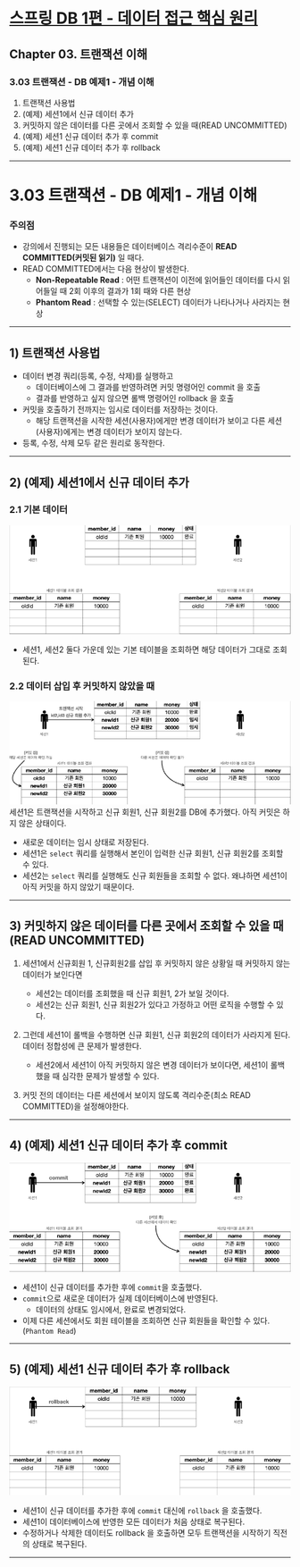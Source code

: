 # <a href = "../README.md" target="_blank">스프링 DB 1편 - 데이터 접근 핵심 원리</a>
## Chapter 03. 트랜잭션 이해
### 3.03 트랜잭션 - DB 예제1 - 개념 이해
1) 트랜잭션 사용법
2) (예제) 세션1에서 신규 데이터 추가
3) 커밋하지 않은 데이터를 다른 곳에서 조회할 수 있을 때(READ UNCOMMITTED)
4) (예제) 세션1 신규 데이터 추가 후 commit
5) (예제) 세션1 신규 데이터 추가 후 rollback

---

# 3.03 트랜잭션 - DB 예제1 - 개념 이해

### 주의점
- 강의에서 진행되는 모든 내용들은 데이터베이스 격리수준이 **READ COMMITTED(커밋된 읽기)** 일 때다.
- READ COMMITTED에서는 다음 현상이 발생한다.
  - **Non-Repeatable Read** : 어떤 트랜잭션이 이전에 읽어들인 데이터를 다시 읽어들일 때 2회 이후의 결과가 1회 때와 다른 현상
  - **Phantom Read** : 선택할 수 있는(SELECT) 데이터가 나타나거나 사라지는 현상

---

## 1) 트랜잭션 사용법
- 데이터 변경 쿼리(등록, 수정, 삭제)를 실행하고
  - 데이터베이스에 그 결과를 반영하려면 커밋 명령어인 commit 을 호출
  - 결과를 반영하고 싶지 않으면 롤백 명령어인 rollback 을 호출
- 커밋을 호출하기 전까지는 임시로 데이터를 저장하는 것이다.
  - 해당 트랜잭션을 시작한 세션(사용자)에게만 변경 데이터가 보이고 다른 세션(사용자)에게는 변경 데이터가 보이지 않는다.
- 등록, 수정, 삭제 모두 같은 원리로 동작한다.

---

## 2) (예제) 세션1에서 신규 데이터 추가

### 2.1 기본 데이터
![base_data](img/base_data.png)
- 세션1, 세션2 둘다 가운데 있는 기본 테이블을 조회하면 해당 데이터가 그대로 조회된다.

### 2.2 데이터 삽입 후 커밋하지 않았을 때
![session_1_add_new_members](img/session_1_add_new_members.png)
세션1은 트랜잭션을 시작하고 신규 회원1, 신규 회원2를 DB에 추가했다. 아직 커밋은 하지 않은 상태이다.
- 새로운 데이터는 임시 상태로 저장된다.
- 세션1은 `select` 쿼리를 실행해서 본인이 입력한 신규 회원1, 신규 회원2를 조회할 수 있다.
- 세션2는 `select` 쿼리를 실행해도 신규 회원들을 조회할 수 없다. 왜냐하면 세션1이 아직 커밋을 하지 않았기 때문이다.

---

## 3) 커밋하지 않은 데이터를 다른 곳에서 조회할 수 있을 때(READ UNCOMMITTED)

1. 세션1에서 신규회원 1, 신규회원2를 삽입 후 커밋하지 않은 상황일 때 커밋하지 않는 데이터가 보인다면
   - 세션2는 데이터를 조회했을 때 신규 회원1, 2가 보일 것이다.
   - 세션2는 신규 회원1, 신규 회원2가 있다고 가정하고 어떤 로직을 수행할 수 있다. 


2. 그런데 세션1이 롤백을 수행하면 신규 회원1, 신규 회원2의 데이터가 사라지게 된다. 데이터 정합성에 큰 문제가 발생한다.
   - 세션2에서 세션1이 아직 커밋하지 않은 변경 데이터가 보이다면, 세션1이 롤백 했을 때 심각한 문제가 발생할 수 있다.

3. 커밋 전의 데이터는 다른 세션에서 보이지 않도록 격리수준(최소 READ COMMITTED)을 설정해야한다.

---

## 4) (예제) 세션1 신규 데이터 추가 후 commit
![when_session_1_committed](img/when_session_1_committed.png)
- 세션1이 신규 데이터를 추가한 후에 `commit`을 호출했다.
- `commit`으로 새로운 데이터가 실제 데이터베이스에 반영된다.
  - 데이터의 상태도 임시에서, 완료로 변경되었다.
- 이제 다른 세션에서도 회원 테이블을 조회하면 신규 회원들을 확인할 수 있다.(`Phantom Read`)

---

## 5) (예제) 세션1 신규 데이터 추가 후 rollback
![when_session_1_rollback](img/when_session_1_rollback.png)
- 세션1이 신규 데이터를 추가한 후에 `commit` 대신에 `rollback` 을 호출했다.
- 세션1이 데이터베이스에 반영한 모든 데이터가 처음 상태로 복구된다.
- 수정하거나 삭제한 데이터도 rollback 을 호출하면 모두 트랜잭션을 시작하기 직전의 상태로 복구된다.

---
